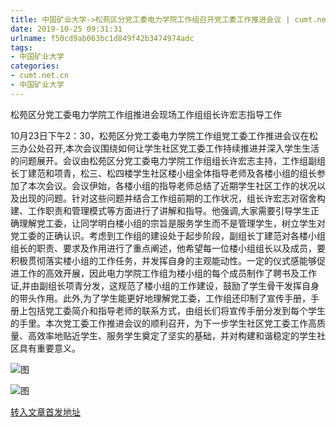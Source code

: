 ```yaml
---
title: 中国矿业大学->松苑区分党工委电力学院工作组召开党工委工作推进会议 | cumt.net.cn
date: 2019-10-25 09:31:31
urlname: f50cd9ab063bc1d849f42b3474974adc
tags: 
- 中国矿业大学
categories:
- cumt.net.cn
- 中国矿业大学
---
```

松苑区分党工委电力学院工作组推进会现场工作组组长许宏志指导工作

10月23日下午2：30，松苑区分党工委电力学院工作组党工委工作推进会议在松三办公处召开,本次会议围绕如何让学生社区党工委工作持续推进并深入学生生活的问题展开。会议由松苑区分党工委电力学院工作组组长许宏志主持，工作组副组长丁建范和项青，松三、松四楼学生社区楼小组全体指导老师及各楼小组的组长参加了本次会议。会议伊始，各楼小组的指导老师总结了近期学生社区工作的状况以及出现的问题。针对这些问题并结合工作组前期的工作状况，组长许宏志对宿舍构建、工作职责和管理模式等方面进行了讲解和指导。他强调,大家需要引导学生正确理解党工委，让同学明白楼小组的宗旨是服务学生而不是管理学生，树立学生对党工委的正确认识。考虑到工作组的建设处于起步阶段，副组长丁建范对各楼小组组长的职责、要求及作用进行了重点阐述，他希望每一位楼小组组长以及成员，要积极贯彻落实楼小组的工作任务，并发挥自身的主观能动性。一定的仪式感能够促进工作的高效开展，因此电力学院工作组为楼小组的每个成员制作了聘书及工作证,并由副组长项青分发，这规范了楼小组的工作建设，鼓励了学生骨干发挥自身的带头作用。此外,为了学生能更好地理解党工委，工作组还印制了宣传手册，手册上包括党工委简介和指导老师的联系方式，由组长们将宣传手册分发到每个学生的手里。本次党工委工作推进会议的顺利召开，为下一步学生社区党工委工作高质量、高效率地贴近学生、服务学生奠定了坚实的基础，并对构建和谐稳定的学生社区具有重要意义。

![图](http://xwzx.cumt.edu.cn/_upload/article/images/e1/d2/2aa9e5bf48db9bea195d3847c87b/19550a37-d808-4130-a8e5-28e70f49d120.jpg)

![图](http://xwzx.cumt.edu.cn/_upload/article/images/e1/d2/2aa9e5bf48db9bea195d3847c87b/62d8d9e8-6c2e-402f-ae16-71d4ce7457c6.jpg)

[转入文章首发地址](http://xwzx.cumt.edu.cn/57/70/c523a546672/page.htm)